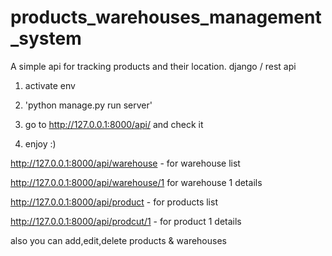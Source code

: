 # products_warehouses_management_system
A simple api for tracking products and their location. django / rest api 

1. activate env

2. 'python manage.py run server'
3. go to http://127.0.0.1:8000/api/ and check it
4. enjoy :)

http://127.0.0.1:8000/api/warehouse - for warehouse list

http://127.0.0.1:8000/api/warehouse/1 for warehouse 1 details

http://127.0.0.1:8000/api/product - for products list

http://127.0.0.1:8000/api/prodcut/1 - for product 1 details

also you can add,edit,delete products & warehouses
